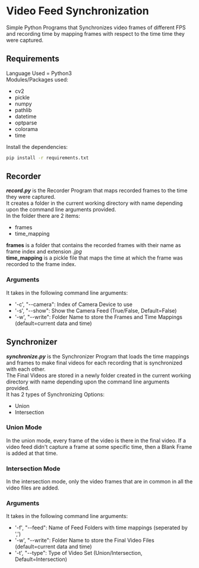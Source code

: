 # Video Feed Synchronization
Simple Python Programs that Synchronizes video frames of different FPS and recording time by mapping frames with respect to the time time they were captured.

## Requirements
Language Used = Python3<br />
Modules/Packages used:
* cv2
* pickle
* numpy
* pathlib
* datetime
* optparse
* colorama
* time
<!-- -->
Install the dependencies:
```bash
pip install -r requirements.txt
```

## Recorder
***record.py*** is the Recorder Program that maps recorded frames to the time they were captured.<br />
It creates a folder in the current working directory with name depending upon the command line arguments provided.<br />
In the folder there are 2 items:
* frames
* time_mapping
<!-- -->
**frames** is a folder that contains the recorded frames with their name as frame index and extension *.jpg*<br />
**time_mapping** is a pickle file that maps the time at which the frame was recorded to the frame index.
### Arguments
It takes in the following command line arguments:
* '-c', "--camera": Index of Camera Device to use
* '-s', "--show": Show the Camera Feed (True/False, Default=False)
* '-w', "--write": Folder Name to store the Frames and Time Mappings (default=current data and time)

## Synchronizer
***synchronize.py*** is the Synchronizer Program that loads the time mappings and frames to make final videos for each recording that is synchronized with each other.<br />
The Final Videos are stored in a newly folder created in the current working directory with name depending upon the command line arguments provided.<br />
It has 2 types of Synchronizing Options:
* Union
* Intersection
<!-- -->
### Union Mode
In the union mode, every frame of the video is there in the final video. If a video feed didn't capture a frame at some specific time, then a Blank Frame is added at that time.
### Intersection Mode
In the intersection mode, only the video frames that are in common in all the video files are added.
### Arguments
It takes in the following command line arguments:
* '-f', "--feed": Name of Feed Folders with time mappings (seperated by ',')
* '-w', "--write": Folder Name to store the Final Video Files (default=current data and time)
* '-t', "--type": Type of Video Set (Union/Intersection, Default=Intersection)
